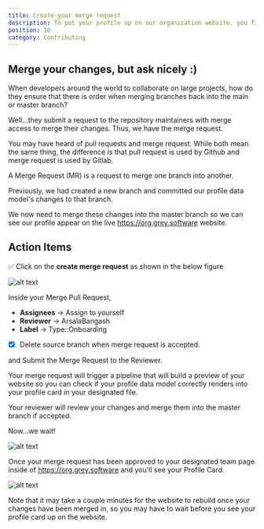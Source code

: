 ```yaml
---
title: Create your merge request
description: To put your profile up on our organization website, you first need to create a data model and find your subgroup.
position: 10
category: Contributing
---
```


## Merge your changes, but ask nicely :)

When developers around the world to collaborate on large projects, how do they ensure that there is order when merging branches back into the main or master branch?

Well...they submit a request to the repository maintainers with merge access to merge their changes. Thus, we have the merge request.

<alert>
You may have heard of pull requests and merge request. While both mean the same thing, the difference is that pull request is used by Github and merge request is used by Gitlab. 
</alert>

A Merge Request (MR) is a request to merge one branch into another.

Previously, we had created a new branch and committed our profile data model's changes to that branch.

We now need to merge these changes into the master branch so we can see our profile appear on the live https://org.grey.software website.

## Action Items

✅ Click on the **create merge request** as shown in the below figure

![alt text](/Merge-req.png "Merge Request")

Inside your Merge Pull Request,

- **Assignees** -> Assign to yourself
- **Reviewer** -> ArsalaBangash
- **Label** -> Type::Onboarding
- [x] Delete source branch when merge request is accepted.

and Submit the Merge Request to the Reviewer.

Your merge request will trigger a pipeline that will build a preview of your website so you can check if your profile data model correctly renders into your profile card in your designated file.

Your reviewer will review your changes and merge them into the master branch if accepted.

Now...we wait!

![alt text](/Merged.png "Merge Request")

Once your merge request has been approved to your designated team page inside of https://org.grey.software and you'll see your Profile Card.

![alt text](/output.png "Merge Request")

<alert>
Note that it may take a couple minutes for the website to rebuild once your changes have been merged in, so you may have to wait before you see your profile card up on the website.
</alert>